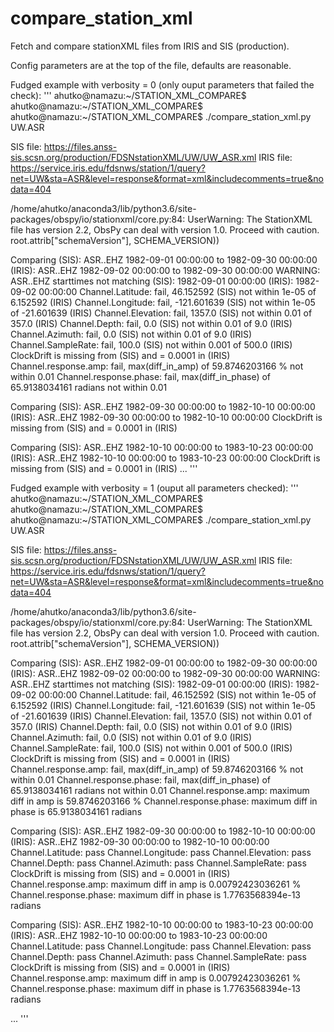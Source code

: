 # compare_station_xml
Fetch and compare stationXML files from IRIS and SIS (production).


Config parameters are at the top of the file, defaults are reasonable.

Fudged example with verbosity = 0 (only ouput parameters that failed the check):
'''
ahutko@namazu:~/STATION_XML_COMPARE$ 
ahutko@namazu:~/STATION_XML_COMPARE$ 
ahutko@namazu:~/STATION_XML_COMPARE$ ./compare_station_xml.py UW.ASR

SIS file: https://files.anss-sis.scsn.org/production/FDSNstationXML/UW/UW_ASR.xml
IRIS file: https://service.iris.edu/fdsnws/station/1/query?net=UW&sta=ASR&level=response&format=xml&includecomments=true&nodata=404

/home/ahutko/anaconda3/lib/python3.6/site-packages/obspy/io/stationxml/core.py:84: UserWarning: The StationXML file has version 2.2, ObsPy can deal with version 1.0. Proceed with caution.
  root.attrib["schemaVersion"], SCHEMA_VERSION))


Comparing  (SIS): ASR..EHZ 1982-09-01 00:00:00 to 1982-09-30 00:00:00
          (IRIS): ASR..EHZ 1982-09-02 00:00:00 to 1982-09-30 00:00:00
WARNING: ASR..EHZ starttimes not matching  (SIS): 1982-09-01 00:00:00  (IRIS): 1982-09-02 00:00:00
Channel.Latitude: fail, 46.152592  (SIS) not within 1e-05 of 6.152592 (IRIS)
Channel.Longitude: fail, -121.601639  (SIS) not within 1e-05 of -21.601639 (IRIS)
Channel.Elevation: fail, 1357.0  (SIS) not within 0.01 of 357.0 (IRIS)
Channel.Depth: fail, 0.0  (SIS) not within 0.01 of 9.0 (IRIS)
Channel.Azimuth: fail, 0.0  (SIS) not within 0.01 of 9.0 (IRIS)
Channel.SampleRate: fail, 100.0  (SIS) not within 0.001 of 500.0 (IRIS)
ClockDrift is missing from  (SIS) and = 0.0001 in (IRIS)
Channel.response.amp: fail, max(diff_in_amp) of 59.8746203166 % not within 0.01
Channel.response.phase: fail, max(diff_in_phase) of 65.9138034161 radians not within 0.01


Comparing  (SIS): ASR..EHZ 1982-09-30 00:00:00 to 1982-10-10 00:00:00
          (IRIS): ASR..EHZ 1982-09-30 00:00:00 to 1982-10-10 00:00:00
ClockDrift is missing from  (SIS) and = 0.0001 in (IRIS)


Comparing  (SIS): ASR..EHZ 1982-10-10 00:00:00 to 1983-10-23 00:00:00
          (IRIS): ASR..EHZ 1982-10-10 00:00:00 to 1983-10-23 00:00:00
ClockDrift is missing from  (SIS) and = 0.0001 in (IRIS)
...
'''

Fudged example with verbosity = 1 (ouput all parameters checked):
'''
ahutko@namazu:~/STATION_XML_COMPARE$ 
ahutko@namazu:~/STATION_XML_COMPARE$ 
ahutko@namazu:~/STATION_XML_COMPARE$ ./compare_station_xml.py UW.ASR

SIS file: https://files.anss-sis.scsn.org/production/FDSNstationXML/UW/UW_ASR.xml
IRIS file: https://service.iris.edu/fdsnws/station/1/query?net=UW&sta=ASR&level=response&format=xml&includecomments=true&nodata=404

/home/ahutko/anaconda3/lib/python3.6/site-packages/obspy/io/stationxml/core.py:84: UserWarning: The StationXML file has version 2.2, ObsPy can deal with version 1.0. Proceed with caution.
  root.attrib["schemaVersion"], SCHEMA_VERSION))


Comparing  (SIS): ASR..EHZ 1982-09-01 00:00:00 to 1982-09-30 00:00:00
          (IRIS): ASR..EHZ 1982-09-02 00:00:00 to 1982-09-30 00:00:00
WARNING: ASR..EHZ starttimes not matching  (SIS): 1982-09-01 00:00:00  (IRIS): 1982-09-02 00:00:00
Channel.Latitude: fail, 46.152592  (SIS) not within 1e-05 of 6.152592 (IRIS)
Channel.Longitude: fail, -121.601639  (SIS) not within 1e-05 of -21.601639 (IRIS)
Channel.Elevation: fail, 1357.0  (SIS) not within 0.01 of 357.0 (IRIS)
Channel.Depth: fail, 0.0  (SIS) not within 0.01 of 9.0 (IRIS)
Channel.Azimuth: fail, 0.0  (SIS) not within 0.01 of 9.0 (IRIS)
Channel.SampleRate: fail, 100.0  (SIS) not within 0.001 of 500.0 (IRIS)
ClockDrift is missing from  (SIS) and = 0.0001 in (IRIS)
Channel.response.amp: fail, max(diff_in_amp) of 59.8746203166 % not within 0.01
Channel.response.phase: fail, max(diff_in_phase) of 65.9138034161 radians not within 0.01
Channel.response.amp: maximum diff in amp is 59.8746203166 %
Channel.response.phase: maximum diff in phase is 65.9138034161 radians


Comparing  (SIS): ASR..EHZ 1982-09-30 00:00:00 to 1982-10-10 00:00:00
          (IRIS): ASR..EHZ 1982-09-30 00:00:00 to 1982-10-10 00:00:00
Channel.Latitude: pass
Channel.Longitude: pass
Channel.Elevation: pass
Channel.Depth: pass
Channel.Azimuth: pass
Channel.SampleRate: pass
ClockDrift is missing from  (SIS) and = 0.0001 in (IRIS)
Channel.response.amp: maximum diff in amp is 0.00792423036261 %
Channel.response.phase: maximum diff in phase is 1.7763568394e-13 radians


Comparing  (SIS): ASR..EHZ 1982-10-10 00:00:00 to 1983-10-23 00:00:00
          (IRIS): ASR..EHZ 1982-10-10 00:00:00 to 1983-10-23 00:00:00
Channel.Latitude: pass
Channel.Longitude: pass
Channel.Elevation: pass
Channel.Depth: pass
Channel.Azimuth: pass
Channel.SampleRate: pass
ClockDrift is missing from  (SIS) and = 0.0001 in (IRIS)
Channel.response.amp: maximum diff in amp is 0.00792423036261 %
Channel.response.phase: maximum diff in phase is 1.7763568394e-13 radians

...
'''

